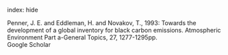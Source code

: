 index: hide

<div class="Citation">

  <div class="Citation-body">
    <div class="Citation-text">Penner, J. E. and Eddleman, H. and Novakov, T., 1993: Towards the development of a global inventory for black carbon emissions. <span class="Article-journal">Atmospheric Environment Part a-General Topics, </span><span class="Article-volume">27, </span>1277-1295pp.</div>
    <div class="Citation-links">
      <div class="CitationLink" data-href="https://scholar.google.com/scholar?q=Towards+the+development+of+a+global+inventory+for+black+carbon+emissions">
        <div class="CitationLink-icon CitationLink-Scholar"></div>
        <div class="CitationLink-text">Google Scholar</div>
      </div>
    </div>
  </div>
</div>


<div class="Citation-copy">

</div>